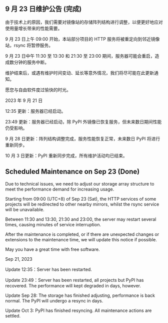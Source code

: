 ## 9 月 23 日维护公告 (完成)

由于技术上的原因，我们需要对镜像站的存储阵列结构进行调整，以便更好地应对使用量增长带来的性能需要。

9 月 23 日上午 09:00 开始，本站部分项目的 HTTP 服务将被重定向到邻近镜像站，rsync 将暂停服务。

9 月 23 日中午 11:30 至 13:30 和 21:30 至 23:00 期间，服务器可能会重启，造成数分钟的服务中断。

维护结束后，或遇有维护时间变动、延长等意外情况，我们将尽可能在此更新通知。

愿您与自由软件度过愉快的时光。

2023 年 9 月 21 日

12:35 更新：服务器已经启动。

23:49 更新：服务器已经启动，除 PyPI 外镜像已恢复服务，但未来数日期间性能仍受影响。

9 月 28 日更新：阵列结构调整完成，服务性能恢复正常，未来数日 PyPI 将进行重新同步。

10 月 3 日更新：PyPI 重新同步完成，所有维护活动均已结束。

## Scheduled Maintenance on Sep 23 (Done)

Due to technical issues, we need to adjust our storage array structure to meet the performance demand for increasing usage.

Starting from 09:00 (UTC+8) of Sep 23 (Sat), the HTTP services of some projects will be redirected to other nearby mirrors, whilst the rsync service will be unavailable.

Between 11:30 and 13:30, 21:30 and 23:00, the server may restart several times, causing minutes of service interruption.

After the maintenance is completed, or if there are unexpected changes or extensions to the maintenance time, we will update this notice if possible.

May you have a great time with free software.

Sep 21, 2023

Update 12:35：Server has been restarted.

Update 23:49：Server has been restarted, all projects but PyPI has recovered. The performance will kept degraded in days, however.

Update Sep 28: The storage has finished adjusting, performance is back normal. The PyPI will undergo a resync in days.

Update Oct 3: PyPI has finished resyncing. All maintenance actions are settled.

